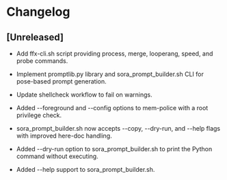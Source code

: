 # Changelog
## [Unreleased]
- Add ffx-cli.sh script providing process, merge, looperang, speed, and probe commands.
- Implement promptlib.py library and sora_prompt_builder.sh CLI for pose-based prompt generation.
- Update shellcheck workflow to fail on warnings.
- Added --foreground and --config options to mem-police with a root privilege check.
- sora_prompt_builder.sh now accepts --copy, --dry-run, and --help flags with improved here-doc handling.

- Added --dry-run option to sora_prompt_builder.sh to print the Python command without executing.
- Added --help support to sora_prompt_builder.sh.
